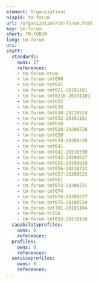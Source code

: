```yaml
---
element: Organizations
nispid: tm-forum
url: /organization/tm-forum.html
key: tm-forum
short: TM-FORUM
long: tm-forum
uri: 
stuff:
  standards:
    owns: 27
    references:
    - tm-forum-etom
    - tm-forum-tmf000
    - tm-forum-tmf621
    - tm-forum-tmf621-20191101
    - tm-forum-tmf621b-20191101
    - tm-forum-tmf622
    - tm-forum-tmf630
    - tm-forum-tmf630-20210524
    - tm-forum-tmf632-20191101
    - tm-forum-tmf638
    - tm-forum-tmf638-20200720
    - tm-forum-tmf639
    - tm-forum-tmf639-20200720
    - tm-forum-tmf641
    - tm-forum-tmf641-20210330
    - tm-forum-tmf642-20200527
    - tm-forum-tmf655-20180910
    - tm-forum-tmf656-20210723
    - tm-forum-tmf657-20200525
    - tm-forum-tmf661
    - tm-forum-tmf673-20200721
    - tm-forum-tmf674
    - tm-forum-tmf674-20200527
    - tm-forum-tmf675-20180524
    - tm-forum-tmf701-20191104
    - tm-forum-tr250
    - tm-forum-tmf633-20210118
  capabilityprofiles:
    owns: 0
    references:
  profiles:
    owns: 0
    references:
  serviceprofiles:
    owns: 0
    references:
---
```

